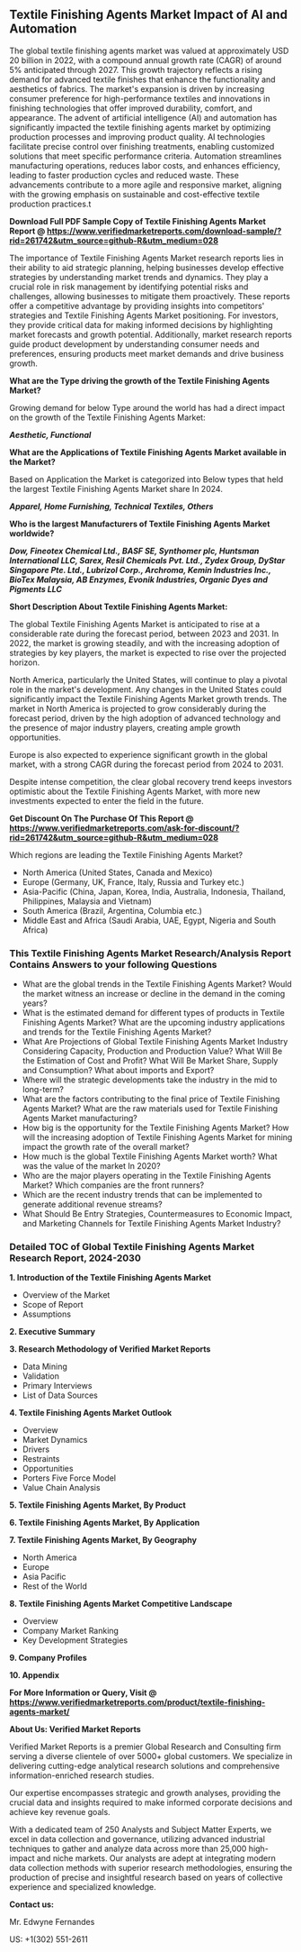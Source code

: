 <h2>Textile Finishing Agents Market Impact of AI and Automation</h2>The global textile finishing agents market was valued at approximately USD 20 billion in 2022, with a compound annual growth rate (CAGR) of around 5% anticipated through 2027. This growth trajectory reflects a rising demand for advanced textile finishes that enhance the functionality and aesthetics of fabrics. The market's expansion is driven by increasing consumer preference for high-performance textiles and innovations in finishing technologies that offer improved durability, comfort, and appearance. The advent of artificial intelligence (AI) and automation has significantly impacted the textile finishing agents market by optimizing production processes and improving product quality. AI technologies facilitate precise control over finishing treatments, enabling customized solutions that meet specific performance criteria. Automation streamlines manufacturing operations, reduces labor costs, and enhances efficiency, leading to faster production cycles and reduced waste. These advancements contribute to a more agile and responsive market, aligning with the growing emphasis on sustainable and cost-effective textile production practices.t</p><p id="" class=""><strong>Download Full PDF Sample Copy of Textile Finishing Agents Market Report @ <a href="https://www.verifiedmarketreports.com/download-sample/?rid=261742&utm_source=github-R&utm_medium=028" target="_blank">https://www.verifiedmarketreports.com/download-sample/?rid=261742&utm_source=github-R&utm_medium=028</a></strong></p><p>The importance of&nbsp;Textile Finishing Agents Market research reports lies in their ability to aid strategic planning, helping businesses develop effective strategies by understanding market trends and dynamics. They play a crucial role in risk management by identifying potential risks and challenges, allowing businesses to mitigate them proactively. These reports offer a competitive advantage by providing insights into competitors' strategies and Textile Finishing Agents Market positioning. For investors, they provide critical data for making informed decisions by highlighting market forecasts and growth potential. Additionally, market research reports guide product development by understanding consumer needs and preferences, ensuring products meet market demands and drive business growth.</p><p><strong>What are the&nbsp;Type driving the growth of the Textile Finishing Agents Market?</strong></p><p id="" class="">Growing demand for below Type around the world has had a direct impact on the growth of the Textile Finishing Agents Market:</p><em><strong>Aesthetic, Functional</strong></em></p><strong>What are the&nbsp;Applications&nbsp;of Textile Finishing Agents Market available in the Market?</strong></p><p id="" class="">Based on Application the Market is categorized into Below types that held the largest Textile Finishing Agents Market share In 2024.</p><em><strong>Apparel, Home Furnishing, Technical Textiles, Others</strong></em></p><strong>Who is the largest Manufacturers of Textile Finishing Agents Market worldwide?</strong></p><p><em><strong>Dow, Fineotex Chemical Ltd., BASF SE, Synthomer plc, Huntsman International LLC, Sarex, Resil Chemicals Pvt. Ltd., Zydex Group, DyStar Singapore Pte. Ltd., Lubrizol Corp., Archroma, Kemin Industries Inc., BioTex Malaysia, AB Enzymes, Evonik Industries, Organic Dyes and Pigments LLC</strong></em></p><p id="" class=""><strong>Short Description About Textile Finishing Agents Market:</strong></p><p>The global Textile Finishing Agents Market is anticipated to rise at a considerable rate during the forecast period, between 2023 and 2031. In 2022, the market is growing steadily, and with the increasing adoption of strategies by key players, the market is expected to rise over the projected horizon.</p><p>North America, particularly the United States, will continue to play a pivotal role in the market's development. Any changes in the United States could significantly impact the Textile Finishing Agents Market growth trends. The market in North America is projected to grow considerably during the forecast period, driven by the high adoption of advanced technology and the presence of major industry players, creating ample growth opportunities.</p><p>Europe is also expected to experience significant growth in the global market, with a strong CAGR during the forecast period from 2024 to 2031.</p><p>Despite intense competition, the clear global recovery trend keeps investors optimistic about the Textile Finishing Agents Market, with more new investments expected to enter the field in the future.</p><p id="" class=""><strong>Get Discount On The Purchase Of This Report @ <a href="https://www.verifiedmarketreports.com/ask-for-discount/?rid=261742&utm_source=github-R&utm_medium=028" target="_blank">https://www.verifiedmarketreports.com/ask-for-discount/?rid=261742&utm_source=github-R&utm_medium=028</a></strong></p>Which regions are leading the Textile Finishing Agents Market?</p><ul><li>North America (United States, Canada and Mexico)</li><li>Europe (Germany, UK, France, Italy, Russia and Turkey etc.)</li><li>Asia-Pacific (China, Japan, Korea, India, Australia, Indonesia, Thailand, Philippines, Malaysia and Vietnam)</li><li>South America (Brazil, Argentina, Columbia etc.)</li><li>Middle East and Africa (Saudi Arabia, UAE, Egypt, Nigeria and South Africa)</li></ul><h3 id="" class="">This Textile Finishing Agents Market Research/Analysis Report Contains Answers to your following Questions</h3><ul><li>What are the global trends in the Textile Finishing Agents Market? Would the market witness an increase or decline in the demand in the coming years?</li><li>What is the estimated demand for different types of products in Textile Finishing Agents Market? What are the upcoming industry applications and trends for the Textile Finishing Agents Market?</li><li>What Are Projections of Global Textile Finishing Agents Market Industry Considering Capacity, Production and Production Value? What Will Be the Estimation of Cost and Profit? What Will Be Market Share, Supply and Consumption? What about imports and Export?</li><li>Where will the strategic developments take the industry in the mid to long-term?</li><li>What are the factors contributing to the final price of Textile Finishing Agents Market? What are the raw materials used for Textile Finishing Agents Market manufacturing?</li><li>How big is the opportunity for the Textile Finishing Agents Market? How will the increasing adoption of Textile Finishing Agents Market for mining impact the growth rate of the overall market?</li><li>How much is the global Textile Finishing Agents Market worth? What was the value of the market In 2020?</li><li>Who are the major players operating in the Textile Finishing Agents Market? Which companies are the front runners?</li><li>Which are the recent industry trends that can be implemented to generate additional revenue streams?</li><li>What Should Be Entry Strategies, Countermeasures to Economic Impact, and Marketing Channels for Textile Finishing Agents Market Industry?</li></ul><h3 id="" class="">Detailed TOC of Global Textile Finishing Agents Market Research Report, 2024-2030</h3><p id="" class=""><strong>1. Introduction of the Textile Finishing Agents Market</strong></p><ul><li>Overview of the Market</li><li>Scope of Report</li><li>Assumptions</li></ul><p id="" class=""><strong>2. Executive Summary</strong></p><p id="" class=""><strong>3. Research Methodology of Verified Market Reports</strong></p><ul><li>Data Mining</li><li>Validation</li><li>Primary Interviews</li><li>List of Data Sources</li></ul><p id="" class=""><strong>4. Textile Finishing Agents Market Outlook</strong></p><ul><li>Overview</li><li>Market Dynamics</li><li>Drivers</li><li>Restraints</li><li>Opportunities</li><li>Porters Five Force Model</li><li>Value Chain Analysis</li></ul><p id="" class=""><strong>5. Textile Finishing Agents Market, By Product</strong></p><p id="" class=""><strong>6. Textile Finishing Agents Market, By Application</strong></p><p id="" class=""><strong>7. Textile Finishing Agents Market, By Geography</strong></p><ul><li>North America</li><li>Europe</li><li>Asia Pacific</li><li>Rest of the World</li></ul><p id="" class=""><strong>8. Textile Finishing Agents Market Competitive Landscape</strong></p><ul><li>Overview</li><li>Company Market Ranking</li><li>Key Development Strategies</li></ul><p id="" class=""><strong>9. Company Profiles</strong></p><p id="" class=""><strong>10. Appendix</strong></p><p id="" class=""><strong>For More Information or Query, Visit @ <a href="https://www.verifiedmarketreports.com/product/textile-finishing-agents-market/" target="_blank">https://www.verifiedmarketreports.com/product/textile-finishing-agents-market/</a></strong></p><p id="" class=""><strong>About Us: Verified Market Reports</strong></p><p id="" class="">Verified Market Reports is a premier Global Research and Consulting firm serving a diverse clientele of over 5000+ global customers. We specialize in delivering cutting-edge analytical research solutions and comprehensive information-enriched research studies.</p><p id="" class="">Our expertise encompasses strategic and growth analyses, providing the crucial data and insights required to make informed corporate decisions and achieve key revenue goals.</p><p id="" class="">With a dedicated team of 250 Analysts and Subject Matter Experts, we excel in data collection and governance, utilizing advanced industrial techniques to gather and analyze data across more than 25,000 high-impact and niche markets. Our analysts are adept at integrating modern data collection methods with superior research methodologies, ensuring the production of precise and insightful research based on years of collective experience and specialized knowledge.</p><p id="" class=""><strong>Contact us:</strong></p><p id="" class="">Mr. Edwyne Fernandes</p><p id="" class="">US: +1(302) 551-2611</p>